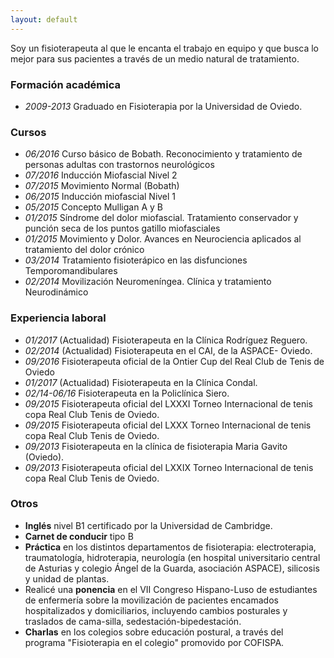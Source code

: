 ```yaml
---
layout: default
---
```


<p id="cita">Soy un fisioterapeuta al que le encanta el trabajo en equipo y que busca lo mejor para sus pacientes a través de un medio natural de tratamiento.</p>


### Formación académica
- _2009-2013_ Graduado en Fisioterapia por la Universidad de Oviedo.


### Cursos
- _06/2016_ Curso básico de Bobath. Reconocimiento y tratamiento de personas adultas 
            con trastornos neurológicos
- _07/2016_ Inducción Miofascial Nivel 2
- _07/2015_ Movimiento Normal (Bobath)
- _06/2015_ Inducción miofascial Nivel 1
- _05/2015_ Concepto Mulligan A y B
- _01/2015_ Síndrome del dolor miofascial. Tratamiento conservador y punción seca de los puntos 
            gatillo miofasciales
- _01/2015_ Movimiento y Dolor. Avances en Neurociencia aplicados al tratamiento del dolor crónico
- _03/2014_ Tratamiento fisioterápico en las disfunciones Temporomandibulares
- _02/2014_ Movilización Neuromeníngea. Clínica y tratamiento Neurodinámico



### Experiencia laboral
- _01/2017_ (Actualidad) Fisioterapeuta en la Clínica Rodríguez Reguero.
- _02/2014_ (Actualidad) Fisioterapeuta en el CAI, de la ASPACE- Oviedo.
- _09/2016_ Fisioterapeuta oficial de la Ontier Cup del Real Club de Tenis de Oviedo
- _01/2017_ (Actualidad) Fisioterapeuta en la Clínica Condal.
- _02/14-06/16_         Fisioterapeuta en la Policlínica Siero.
- _09/2015_ Fisioterapeuta oficial del LXXXI Torneo Internacional de tenis copa Real Club Tenis de Oviedo.
- _09/2015_ Fisioterapeuta oficial del LXXX Torneo Internacional de tenis copa Real Club Tenis de Oviedo.
- _09/2013_ Fisioterapeuta en la clínica de fisioterapia Maria Gavito (Oviedo).
- _09/2013_ Fisioterapeuta oficial del LXXIX Torneo Internacional de tenis copa Real Club Tenis de Oviedo.


### Otros
- **Inglés** nivel B1 certificado por la Universidad de Cambridge.
- **Carnet de conducir** tipo B
- **Práctica** en los distintos departamentos de fisioterapia: electroterapia, traumatología, hidroterapia, neurología (en hospital universitario central de Asturias y colegio Ángel de la Guarda, asociación ASPACE), silicosis y unidad de plantas.
- Realicé una **ponencia** en el VII Congreso Hispano-Luso de estudiantes de enfermería sobre la movilización de pacientes encamados hospitalizados y domiciliarios, incluyendo cambios posturales y traslados de cama-silla, sedestación-bipedestación.
- **Charlas** en los colegios sobre educación postural, a través del programa "Fisioterapia en el colegio" promovido por COFISPA.
